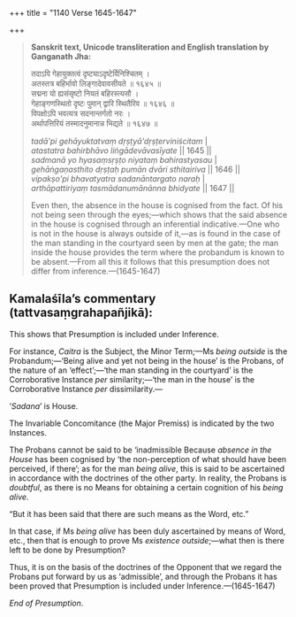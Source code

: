 +++
title = "1140 Verse 1645-1647"

+++
> **Sanskrit text, Unicode transliteration and English translation by Ganganath Jha:** 
>
> तदाऽपि गेहायुक्तत्वं दृष्ट्याऽदृष्टेर्विनिश्चितम् ।  
> अतस्तत्र बहिर्भावो लिङ्गादेवावसीयते ॥ १६४५ ॥  
> सद्मना यो ह्यसंसृष्टो नियतं बहिरस्त्यसौ ।  
> गेहाङ्गणस्थितो दृष्टः पुमान् द्वारि स्थितैरिव ॥ १६४६ ॥  
> विपक्षोऽपि भवत्यत्र सदनान्तर्गतो नरः ।  
> अर्थापत्तिरियं तस्मादनुमानान्न भिद्यते ॥ १६४७ ॥ 
>
> *tadā'pi gehāyuktatvaṃ dṛṣṭyā'dṛṣṭerviniścitam* \|  
> *atastatra bahirbhāvo liṅgādevāvasīyate* \|\| 1645 \|\|  
> *sadmanā yo hyasaṃsṛṣṭo niyataṃ bahirastyasau* \|  
> *gehāṅgaṇasthito dṛṣṭaḥ pumān dvāri sthitairiva* \|\| 1646 \|\|  
> *vipakṣo'pi bhavatyatra sadanāntargato naraḥ* \|  
> *arthāpattiriyaṃ tasmādanumānānna bhidyate* \|\| 1647 \|\| 
>
> Even then, the absence in the house is cognised from the fact. Of his not being seen through the eyes;—which shows that the said absence in the house is cognised through an inferential indicative.—One who is not in the house is always outside of it,—as is found in the case of the man standing in the courtyard seen by men at the gate; the man inside the house provides the term where the probandum is known to be absent.—From all this it follows that this presumption does not differ from inference.—(1645-1647)



## Kamalaśīla’s commentary (tattvasaṃgrahapañjikā):

This shows that Presumption is included under Inference.

For instance, *Caitra* is the Subject, the Minor Term;—Ms *being outside* is the Probandum;—‘Being alive and yet not being in the house’ is the Probans, of the nature of an ‘effect’;—‘the man standing in the courtyard’ is the Corroborative Instance *per* similarity;—‘the man in the house’ is the Corroborative Instance *per* dissimilarity.—

‘*Sadana*’ is House.

The Invariable Concomitance (the Major Premiss) is indicated by the two Instances.

The Probans cannot be said to be ‘inadmissible Because *absence in the House* has been cognised by ‘the non-perception of what should have been perceived, if there’; as for the man *being alive*, this is said to be ascertained in accordance with the doctrines of the other party. In reality, the Probans is *doubtful*, as there is no Means for obtaining a certain cognition of his *being alive*.

“But it has been said that there are such means as the Word, etc.”

In that case, if Ms *being alive* has been duly ascertained by means of Word, etc., then that is enough to prove Ms *existence outside*;—what then is there left to be done by Presumption?

Thus, it is on the basis of the doctrines of the Opponent that we regard the Probans put forward by us as ‘admissible’, and through the Probans it has been proved that Presumption is included under Inference.—(1645-1647)

*End of Presumption*.


